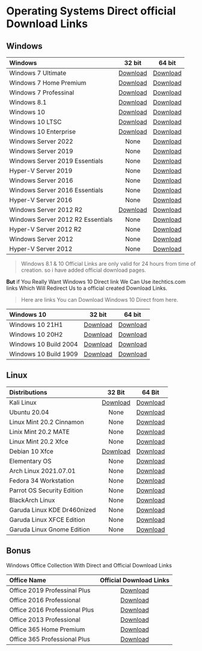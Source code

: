 # Operating Systems Direct official Download Links


## Windows


|   Windows                      |   32 bit	    |   64 bit   | 
|:-------------------------------|:------------:|:----------:|
|  Windows 7 Ultimate 			 | 	 [Download](https://download.microsoft.com/download/1/E/6/1E6B4803-DD2A-49DF-8468-69C0E6E36218/7601.24214.180801-1700.win7sp1_ldr_escrow_CLIENT_ULTIMATE_x86FRE_en-us.iso)     | [Download](https://download.microsoft.com/download/5/1/9/5195A765-3A41-4A72-87D8-200D897CBE21/7601.24214.180801-1700.win7sp1_ldr_escrow_CLIENT_ULTIMATE_x64FRE_en-us.iso) |
|  Windows 7 Home Premium        |   [Download](https://download.microsoft.com/download/E/D/A/EDA6B508-7663-4E30-86F9-949932F443D0/7601.24214.180801-1700.win7sp1_ldr_escrow_CLIENT_HOMEPREMIUM_x86FRE_en-us.iso) | [Download](https://download.microsoft.com/download/E/A/8/EA804D86-C3DF-4719-9966-6A66C9306598/7601.24214.180801-1700.win7sp1_ldr_escrow_CLIENT_HOMEPREMIUM_x64FRE_en-us.iso) |
|  Windows 7 Professinal 			 | 	 [Download](https://download.microsoft.com/download/C/0/6/C067D0CD-3785-4727-898E-60DC3120BB14/7601.24214.180801-1700.win7sp1_ldr_escrow_CLIENT_PROFESSIONAL_x86FRE_en-us.iso)     | [Download](https://download.microsoft.com/download/0/6/3/06365375-C346-4D65-87C7-EE41F55F736B/7601.24214.180801-1700.win7sp1_ldr_escrow_CLIENT_PROFESSIONAL_x64FRE_en-us.iso)
|  Windows 8.1 			 | 	 [Download](https://www.microsoft.com/en-in/software-download/windows8ISO)     | [Download](https://www.microsoft.com/en-in/software-download/windows8ISO)
|  Windows 10			 | 	 [Download](https://www.microsoft.com/en-in/software-download/windows10ISO)     | [Download](https://www.microsoft.com/en-in/software-download/windows10ISO)  |
|  Windows 10 LTSC        |  [Download](https://software-download.microsoft.com/download/sg/17763.107.101029-1455.rs5_release_svc_refresh_CLIENT_LTSC_EVAL_x86FRE_en-us.iso) | [Download](https://software-download.microsoft.com/download/sg/17763.107.101029-1455.rs5_release_svc_refresh_CLIENT_LTSC_EVAL_x64FRE_en-us.iso) |
|  Windows 10 Enterprise |   [Download](https://software-download.microsoft.com/download/sg/19043.928.210409-1212.21h1_release_svc_refresh_CLIENTENTERPRISEEVAL_OEMRET_x86FRE_en-us.iso) | [Download](https://software-download.microsoft.com/download/sg/19043.928.210409-1212.21h1_release_svc_refresh_CLIENTENTERPRISEEVAL_OEMRET_x64FRE_en-us.iso)|
|  Windows Server 2022   | None     | [Download](https://software-download.microsoft.com/download/sg/20348.169.210806-2348.fe_release_svc_refresh_SERVER_EVAL_x64FRE_en-us.iso)   |
|  Windows Server 2019   | None     | [Download](https://software-download.microsoft.com/download/pr/17763.737.190906-2324.rs5_release_svc_refresh_SERVER_EVAL_x64FRE_en-us_1.iso)  |
|  Windows Server 2019 Essentials |  None    | [Download](https://software-download.microsoft.com/download/pr/17763.737.190906-2324.rs5_release_svc_refresh_SERVERESSENTIALS_OEM_x64FRE_en-us_1.iso)  |
|  Hyper-V Server 2019   | None   |   [Download](https://software-download.microsoft.com/download/pr/17763.737.190906-2324.rs5_release_svc_refresh_SERVERHYPERCORE_OEM_x64FRE_en-us_1.iso)    |
|  Windows Server 2016   | None   |  [Download](https://software-download.microsoft.com/download/pr/Windows_Server_2016_Datacenter_EVAL_en-us_14393_refresh.ISO)  |
|  Windows Server 2016 Essentials | None | [Download](http://download.microsoft.com/download/6/9/5/6957BB28-1FAD-4E62-B161-F873196130BD/14393.0.161119-1705.RS1_REFRESH_SERVERESSENTIALS_OEM_X64FRE_EN-US.ISO) |
|  Hyper-V Server 2016   | None   |  [Download](http://download.microsoft.com/download/8/8/6/886DAAEF-81A7-4418-82D5-07D33B816962/14393.0.161119-1705.RS1_REFRESH_SERVERHYPERCORE_OEM_X64FRE_EN-US.ISO)    |
|  Windows Server 2012 R2 | [Download](http://download.microsoft.com/download/D/6/7/D675380B-0028-46B3-B47F-A0646E859F76/9600.17050.WINBLUE_REFRESH.140317-1640_X64FRE_SERVER_EVAL_ZH-CN-IR3_SSS_X64FREE_ZH-CN_DV9.ISO)  |  [Download]( http://download.microsoft.com/download/6/2/A/62A76ABB-9990-4EFC-A4FE-C7D698DAEB96/9600.17050.WINBLUE_REFRESH.140317-1640_X64FRE_SERVER_EVAL_EN-US-IR3_SSS_X64FREE_EN-US_DV9.ISO) |
|  Windows Server 2012 R2 Essentials | None  | [Download](http://download.microsoft.com/download/8/F/7/8F7024D2-AB2A-4BE2-8406-1E3AC49C5C1F/9600.16384.WINBLUE_RTM.130821-1623_X64FRE_SERVER_SOLUTION_EN-US-IRM_SSSO_X64FRE_EN-US_DV5.ISO) |
|  Hyper-V Server 2012 R2 | None  | [Download](http://download.microsoft.com/download/F/7/D/F7DF966B-5C40-4674-9A32-D83D869A3244/9600.16384.WINBLUE_RTM.130821-1623_X64FRE_SERVERHYPERCORE_EN-US-IRM_SHV_X64FRE_EN-US_DV5.ISO)   |
|  Windows Server 2012   | None   | [Download](http://download.microsoft.com/download/6/D/A/6DAB58BA-F939-451D-9101-7DE07DC09C03/9200.16384.WIN8_RTM.120725-1247_X64FRE_SERVER_EVAL_EN-US-HRM_SSS_X64FREE_EN-US_DV5.ISO)   |
|  Hyper-V Server 2012   | None   | [Download](http://download.microsoft.com/download/3/4/7/347A95F0-A63C-492F-BE43-F376AE30C9FE/9200.16384.WIN8_RTM.120725-1247_X64FRE_SERVERHYPERCORE_EN-US-HRM_SHV_X64FRE_EN-US_DV5.ISO) |


> Windows 8.1 & 10 Official Links are only valid for 24 hours from time of creation. so i have added official download pages.

**But** if You Really Want Windows 10 Direct link We Can Use itechtics.com links Which Will Redirect Us to a official created Download Links.

> Here are links You can Download Windows 10 Direct from here.

| Windows 10 | 32 bit   |  64 bit    |
|:-----------|:--------:|:----------:|
| Windows 10 21H1 | [Download](https://www.itechtics.com/?dl_id=141) | [Download](https://www.itechtics.com/?dl_id=140) |
| Windows 10 20H2 | [Download](https://www.itechtics.com/?dl_id=134) | [Download](https://www.itechtics.com/?dl_id=133) |
| Windows 10 Build 2004 | [Download](https://www.itechtics.com/?dl_id=87) | [Download](https://www.itechtics.com/?dl_id=85) |
| Windows 10 Build 1909 | [Download](https://www.itechtics.com/?dl_id=76) | [Download](https://www.itechtics.com/?dl_id=75) |

## Linux

|  Distributions                 |   32 Bit      |   64 Bit  |
|:-------------------------------|:-------------:|:---------:|
|  Kali Linux                    | [Download](https://cdimage.kali.org/kali-2021.2/kali-linux-2021.2-installer-i386.iso) | [Download](https://cdimage.kali.org/kali-2021.2/kali-linux-2021.2-installer-amd64.iso) |
|  Ubuntu 20.04                  |  None         | [Download](https://releases.ubuntu.com/20.04.2.0/ubuntu-20.04.2.0-desktop-amd64.iso) |
| Linux Mint 20.2 Cinnamon       | None          | [Download](https://mirrors.kernel.org/linuxmint/stable/20.2/linuxmint-20.2-cinnamon-64bit.iso) |
| Linix Mint 20.2 MATE           | None          | [Download](https://mirrors.kernel.org/linuxmint/stable/20.2/linuxmint-20.2-mate-64bit.iso) |
| Linux Mint 20.2 Xfce           | None          | [Download](https://mirrors.kernel.org/linuxmint/stable/20.2/linuxmint-20.2-xfce-64bit.iso) |
| Debian 10 Xfce                 | [Download](https://cdimage.debian.org/debian-cd/10.10.0/i386/iso-cd/debian-10.10.0-i386-xfce-CD-1.iso) | [Download](https://cdimage.debian.org/debian-cd/10.10.0/amd64/iso-cd/debian-10.10.0-amd64-xfce-CD-1.iso) |
| Elementary OS                | None | [Download](https://sgp1.dl.elementary.io/download/MTYyNjc3OTE2NQ==/elementaryos-5.1-stable.20200814.iso) |
| Arch Linux 2021.07.01                  | None      | [Download](http://mirror.cse.iitk.ac.in/archlinux/iso/2021.07.01/archlinux-2021.07.01-x86_64.iso) |
| Fedora 34 Workstation        |  None   | [Download](https://ftp.yz.yamagata-u.ac.jp/pub/linux/fedora-projects/fedora/linux//releases/34/Workstation/x86_64/iso/Fedora-Workstation-Live-x86_64-34-1.2.iso) |
| Parrot OS Security Edition   |  None   | [Download](https://download.parrot.sh/parrot/iso/4.11.2/Parrot-security-4.11.2_amd64.iso) |
| BlackArch Linux              |  None   | [Download](https://ftp.halifax.rwth-aachen.de/blackarch/iso/blackarch-linux-full-2021.09.01-x86_64.iso)  |
| Garuda Linux KDE Dr460nized  |  None   | [Download](https://mirrors.fossho.st/garuda/iso/garuda/dr460nized/210809/garuda-dr460nized-linux-zen-210809.iso)  |
| Garuda Linux XFCE Edition | None | [Download](https://mirrors.fossho.st/garuda/iso/garuda/xfce/210809/garuda-xfce-linux-lts-210809.iso)  |
| Garuda Linux Gnome Edition | None | [Download](https://mirrors.fossho.st/garuda/iso/garuda/gnome/210809/garuda-gnome-linux-zen-210809.iso) |





##  Bonus
Windows Office Collection With Direct and Official Download Links

|   Office Name                         |  Official Download Links    |
|:--------------------------------------|:---------------------------:|
| Office 2019 Professinal Plus  | [Download](http://officecdn.microsoft.com/pr/492350f6-3a01-4f97-b9c0-c7c6ddf67d60/media/en-us/ProPlus2019Retail.img) |
| Office 2016 Professional | [Download](https://officecdn.microsoft.com/db/492350F6-3A01-4F97-B9C0-C7C6DDF67D60/media/en-US/ProfessionalRetail.img) |
| Office 2016 Professional Plus | [Download](https://officecdn.microsoft.com/db/492350F6-3A01-4F97-B9C0-C7C6DDF67D60/media/en-US/ProPlusRetail.img) |
| Office 2013 Professional | [Download](https://officeredir.microsoft.com/r/rlidO15C2RMediaDownload?p1=db&p2=de-DE&p3=ProfessionalRetail) |
| Office 365 Home Premium |[Download](https://officecdn.microsoft.com/db/492350F6-3A01-4F97-B9C0-C7C6DDF67D60/media/en-US/O365HomePremRetail.img) |
| Office 365 Professional Plus | [Download](https://officecdn.microsoft.com/db/492350F6-3A01-4F97-B9C0-C7C6DDF67D60/media/en-US/O365ProPlusRetail.img) |
